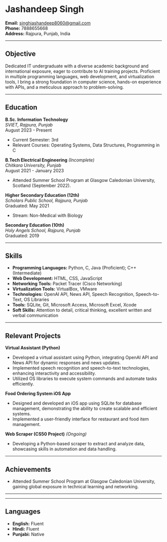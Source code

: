 # Jashandeep Singh  
**Email:** singhjashandeep8060@gmail.com  
**Phone:** 7888655668  
**Address:** Rajpura, Punjab, India  

---

## Objective  
Dedicated IT undergraduate with a diverse academic background and international exposure, eager to contribute to AI training projects. Proficient in multiple programming languages, web development, and virtualization tools, I bring a strong foundation in computer science, hands-on experience with APIs, and a meticulous approach to problem-solving.

---

## Education  
**B.Sc. Information Technology**  
*SVIET, Rajpura, Punjab*  
August 2023 - Present  
- Current Semester: 3rd  
- Relevant Courses: Operating Systems, Data Structures, Programming in C  

**B.Tech Electrical Engineering** *(Incomplete)*  
*Chitkara University, Punjab*  
August 2021 - January 2023  
- Attended Summer School Program at Glasgow Caledonian University, Scotland (September 2022).  

**Higher Secondary Education (12th)**  
*Scholars Public School, Rajpura, Punjab*  
Graduated: May 2021  
- Stream: Non-Medical with Biology  

**Secondary Education (10th)**  
*Holy Angels School, Rajpura, Punjab*  
Graduated: 2019  

---

## Skills  
- **Programming Languages:** Python, C, Java (Proficient); C++ (Intermediate)  
- **Web Development:** HTML, CSS, JavaScript  
- **Networking Tools:** Packet Tracer (Cisco Networking)  
- **Virtualization Tools:** VirtualBox, VMware  
- **Technologies:** OpenAI API, News API, Speech Recognition, Speech-to-Text, OS Libraries  
- **Tools:** SQLite, Git, Microsoft Access, Microsoft Excel, Xcode  
- **Soft Skills:** Attention to detail, critical thinking, excellent written and verbal communication  

---

## Relevant Projects  
**Virtual Assistant (Python)**  
- Developed a virtual assistant using Python, integrating OpenAI API and News API for dynamic responses and news updates.  
- Implemented speech recognition and speech-to-text technologies, enhancing interactivity and accessibility.  
- Utilized OS libraries to execute system commands and automate tasks efficiently.  

**Food Ordering System iOS App**  
- Designed and developed an iOS app using SQLite for database management, demonstrating the ability to create scalable and efficient systems.  
- Implemented a user-friendly interface for restaurant and food item management.  

**Web Scraper (CS50 Project)** *(Ongoing)*  
- Developing a Python-based scraper to extract and analyze data, showcasing skills in automation and data handling.  

---

## Achievements  
- Attended Summer School Program at Glasgow Caledonian University, gaining global exposure in technical learning and networking.  

---  

---

## Languages  
- **English:** Fluent  
- **Hindi:** Fluent  
- **Punjabi:** Native